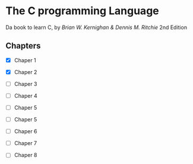 # The C programming Language

Da book to learn C, by *Brian W. Kernighan & Dennis M. Ritchie* 2nd Edition

## Chapters

- [X] Chaper 1
- [X] Chaper 2
- [ ] Chaper 3
- [ ] Chaper 4
- [ ] Chaper 5
- [ ] Chaper 5
- [ ] Chaper 6
- [ ] Chaper 7
- [ ] Chaper 8

